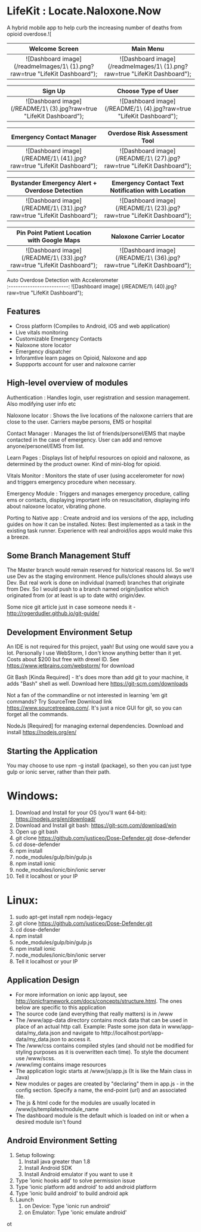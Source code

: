 
LifeKit : Locate.Naloxone.Now
=============================

A hybrid mobile app to help curb the increasing number of deaths from opioid overdose.![

Welcome Screen           |  Main Menu
:-------------------------:|:-------------------------:
![Dashboard image] (/readmeImages/1\ (1).png?raw=true "LifeKit Dashboard");  |  ![Dashboard image] (/readmeImages/1\ (1).png?raw=true "LifeKit Dashboard");

Sign Up           |  Choose Type of User
:-------------------------:|:-------------------------:
![Dashboard image] (/README/1\ (3).jpg?raw=true "LifeKit Dashboard");  |  ![Dashboard image] (/README/1\ (4).jpg?raw=true "LifeKit Dashboard");

Emergency Contact Manager           |  Overdose Risk Assessment Tool
:-------------------------:|:-------------------------:
![Dashboard image] (/README/1\ (41).jpg?raw=true "LifeKit Dashboard");  |  ![Dashboard image] (/README/1\ (27).jpg?raw=true "LifeKit Dashboard");

Bystander Emergency Alert + Overdose Detection           |  Emergency Contact Text Notification with Location
:-------------------------:|:-------------------------:
![Dashboard image] (/README/1\ (31).jpg?raw=true "LifeKit Dashboard");  |  ![Dashboard image] (/README/1\ (23).jpg?raw=true "LifeKit Dashboard");

Pin Point Patient Location with Google Maps           |  Naloxone Carrier Locator
:-------------------------:|:-------------------------:
![Dashboard image] (/README/1\ (33).jpg?raw=true "LifeKit Dashboard");  |  ![Dashboard image] (/README/1\ (36).jpg?raw=true "LifeKit Dashboard");

Auto Overdose Detection with Accelerometer           
:-------------------------:
![Dashboard image] (/README/1\ (40).jpg?raw=true "LifeKit Dashboard"); 

Features
--------

* Cross platform (Compiles to Android, iOS and web application)
* Live vitals monitoring
* Customizable Emergency Contacts
* Naloxone store locator
* Emergency dispatcher
* Inforamtive learn pages on Opioid, Naloxone and app
* Suppports account for user and naloxone carrier


High-level overview of modules
------------------------------

Authentication
: Handles login, user registration and session management. Also modifying user info etc

Naloxone locator
: Shows the live locations of the naloxone carriers that are close to the user. Carriers maybe persons, EMS or hospital

Contact Manager
: Manages the list of friends/personel/EMS that maybe contacted in the case of emergency. User can add and remove anyone/personel/EMS from list.

Learn Pages
: Displays list of helpful resources on opioid and naloxone, as determined by the product owner. Kind of mini-blog for opioid.

Vitals Monitor
: Monitors the state of user (using accelerometer for now) and triggers emergency procedure when necessary.

Emergency Module
: Triggers and manages emergency procedure, calling ems or contacts, displaying important info on resuscitation, displaying info about naloxone locator, vibrating phone.

Porting to Native app
: Create android and ios versions of the app, including guides on how it can be installed. 
Notes: Best implemented as a task in the existing task runner. Experience with real android/ios apps would make this a breeze. 




Some Branch Management Stuff
----------------------------

The Master branch would remain reserved for historical reasons lol.
So we'll use Dev as the staging environment. Hence pulls/clones should always use Dev.
But real work is done on individual (named) branches that originate from Dev.
So I would push to a branch named origin/justice which originated from (or at least is up to date with) origin/dev.

Some nice git article just in case someone needs it - http://rogerdudler.github.io/git-guide/




Development Environment Setup
-----------------------------

An IDE is not required for this project, yaah! But using one would save you a lot.
Personally I use WebStorm, I don't know anything better than it yet. Costs about $200 but free with drexel ID.
See https://www.jetbrains.com/webstorm/ for download

Git Bash [Kinda Required] - It's does more than add git to your machine, it adds "Bash" shell as well.
Download here https://git-scm.com/downloads

Not a fan of the commandline or not interested in learning 'em git commands? Try SourceTree
Download link https://www.sourcetreeapp.com/. It's just a nice GUI for git, so you can forget all the commands.

NodeJs [Required] for managing external dependencies. Download and install https://nodejs.org/en/



Starting the Application
------------------------
You may choose to use npm -g install {package}, so then you can just type gulp or ionic server, rather than their path.

Windows:
========
1. Download and Install for your OS (you'll want 64-bit): https://nodejs.org/en/download/
2. Download and Install git bash: https://git-scm.com/download/win
3. Open up git bash
4. git clone https://github.com/justiceo/Dose-Defender.git dose-defender
5. cd dose-defender
6. npm install
7. node_modules/gulp/bin/gulp.js
8. npm install ionic
9. node_modules/ionic/bin/ionic server
10. Tell it localhost or your IP

Linux:
======
1. sudo apt-get install npm nodejs-legacy
2. git clone https://github.com/justiceo/Dose-Defender.git
3. cd dose-defender
4. npm install
5. node_modules/gulp/bin/gulp.js
6. npm install ionic
7. node_modules/ionic/bin/ionic server
8. Tell it localhost or your IP

Application Design
------------------
* For more information on ionic app layout, see http://ionicframework.com/docs/concepts/structure.html. The ones below are specific to this application
* The source code (and everything that really matters) is in /www
* The /www/app-data directory contains mock data that can be used in place of an actual http call. Example: Paste some json data in www/app-data/my_data.json and navigate to http://localhost:port/app-data/my_data.json to access it.
* The /www/css contains compiled styles (and should not be modified for styling purposes as it is overwritten each time). To style the document use /www/scss.
* /www/img contains image resources
* The application logic starts at /www/js/app.js (It is like the Main class in Java)
* New modules or pages are created by "declaring" them in app.js - in the config section. Specify a name, the end-point (url) and an associated file.
* The js & html code for the modules are usually located in /www/js/templates/module_name
* The dashboard module is the default which is loaded on init or when a desired module isn't found


Android Environment Setting
------------------
1. Setup following:
    1. Install java greater than 1.8
    2. Install Android SDK
    3. Install Android emulator if you want to use it
2. Type 'ionic hooks add' to solve permission issue
3. Type 'ionic platform add android' to add android platform
4. Type 'ionic build android' to build android apk
5. Launch
    1. on Device: Type 'ionic run android'
    2. on Emulator: Type 'ionic emulate android'

ot
